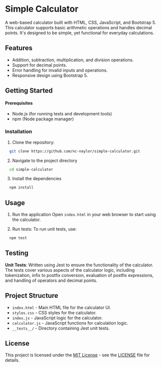 
# Simple Calculator

A web-based calculator built with HTML, CSS, JavaScript, and Bootstrap 5. This calculator supports basic arithmetic operations and handles decimal points. It's designed to be simple, yet functional for everyday calculations.



## Features

- Addition, subtraction, multiplication, and division operations.
- Support for decimal points.
- Error handling for invalid inputs and operations.
- Responsive design using Bootstrap 5.


## Getting Started

#### Prerequisites
- Node.js (for running tests and development tools)
- npm (Node package manager)


### Installation

1. Clone the repository:

```bash
  git clone https://github.com/nc-naylor/simple-calculator.git
```

2. Navigate to the project directory
```bash
  cd simple-calculator
```

3. Install the dependencies
```bash
  npm install
```
## Usage

1. Run the application
  Open `index.html` in your web browser to start using the calculator.

2. Run tests:
  To run unit tests, use:
```bash
  npm test
```
## Testing
**Unit Tests**: Written using Jest to ensure the functionality of the calculator. The tests cover various aspects of the calculator logic, including tokenization, infix to postfix conversion, evaluation of postfix expressions, and handling of operators and decimal points.
## Project Structure

- `index.html` - Main HTML file for the calculator UI.
- `styles.css` - CSS styles for the calculator.
- `index.js` - JavaScript logic for the calculator.
- `calculator.js` - JavaScript functions for calculation logic.
- `__tests__/` - Directory containing Jest unit tests.


## License

This project is licensed under the [MIT License](LICENSE) - see the [LICENSE](LICENSE) file for details.
